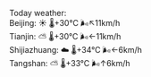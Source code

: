 Today weather:  
Beijing: ☀️   🌡️+30°C 🌬️↖11km/h  
Tianjin: ⛅️  🌡️+30°C 🌬️←11km/h  
Shijiazhuang: ☁️   🌡️+34°C 🌬️←6km/h  
Tangshan: ⛅️  🌡️+33°C 🌬️↑6km/h  
